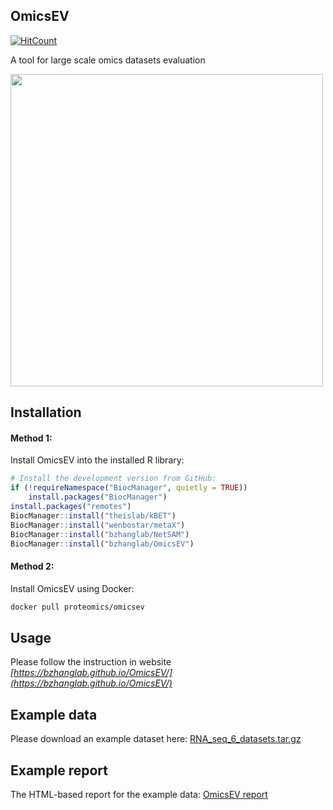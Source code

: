 ## OmicsEV

[![HitCount](http://hits.dwyl.io/bzhanglab/OmicsEV.svg)](http://hits.dwyl.io/bzhanglab/OmicsEV)

A tool for large scale omics datasets evaluation

[<img src="https://github.com/bzhanglab/OmicsEV/blob/gh-pages/data/OmicsEV_overview.png" width=500 class="center">](https://bzhanglab.github.io/OmicsEV/)

## Installation

#### Method 1:

Install OmicsEV into the installed R library:
``` r
# Install the development version from GitHub:
if (!requireNamespace("BiocManager", quietly = TRUE))
    install.packages("BiocManager")
install.packages("remotes")
BiocManager::install("theislab/kBET")
BiocManager::install("wenbostar/metaX")
BiocManager::install("bzhanglab/NetSAM")
BiocManager::install("bzhanglab/OmicsEV")
```
#### Method 2:
Install OmicsEV using Docker:
```sh
docker pull proteomics/omicsev
```

## Usage

Please follow the instruction in website *[https://bzhanglab.github.io/OmicsEV/](https://bzhanglab.github.io/OmicsEV/)*

## Example data

Please download an example dataset here: [RNA_seq_6_datasets.tar.gz](https://github.com/bzhanglab/OmicsEV/raw/gh-pages/data/RNA_seq_6_datasets.tar.gz)

## Example report

The HTML-based report for the example data: [OmicsEV report](https://bzhanglab.github.io/OmicsEV/data/example_report.html)
